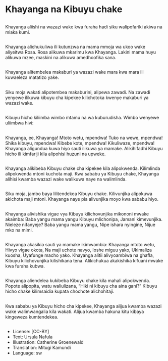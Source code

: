 # Khayanga na Kibuyu chake

##
Khayanga aliishi na wazazi wake
kwa furaha hadi siku walipofariki
akiwa na miaka kumi.

##
Khayanga alichukuliwa ili kutunzwa
na mama mmoja wa ukoo wake
aliyeitwa Rosa.
Rosa alikuwa mkarimu kwa
Khayanga. Lakini mama huyu
alikuwa mzee, maskini na alikuwa
amedhoofika sana.

##
Khayanga alitembelea makaburi ya
wazazi wake mara kwa mara ili
kuwaeleza matatizo yake.

##
Siku moja wakati alipotembea
makaburini, alipewa zawadi. Na
zawadi yenyewe ilikuwa kibuyu cha
kipekee kilichotoka kwenye
makaburi ya wazazi wake.

##
Kibuyu hicho kiliimba wimbo mtamu
na wa kuburudisha. Wimbo
wenyewe uliimbwa hivi:

##
Khayanga, ee, Khayanga!
Mtoto wetu, mpendwa!
Tuko na wewe, mpendwa!
Shika kibuyu, mpendwa!
Kibebe kote, mpendwa!
Kikuliwaze, mpendwa!
Khayanga aligundua kuwa hiyo sauti ilikuwa ya mamake.
Alikihifadhi Kibuyu hicho ili kimfariji kila alipohisi huzuni na
upweke.

##
Khayanga alikibeba Kibuyu chake
cha kipekee kila alipokwenda.
Kilimlinda alipokwenda mtoni
kuchota maji.
Kwa sababu ya Kibuyu chake,
Khayanga alihisi kwamba wazazi
wake walikuwa naye na walimlinda.

##
Siku moja, jambo baya lilitendekea
Kibuyu chake. Kilivunjika alipokuwa
akichota maji mtoni.
Khayanga naye pia alivunjika moyo
kwa sababu hiyo.

##
Khayanga alivishika vigae vya
Kibuyu kilichovunjika mikononi
mwake akaimba:
Baba yangu mama yangu
Kibuyu mlichonipa,
Jamani kimevunjika.
Nieleze nifanyeje?
Baba yangu mama yangu,
Nipe ishara nyingine,
Nijue mko na mimi.

##
Khayanga akasikia sauti ya mamake
ikimwambia:
Khayanga mtoto wetu,
Hivyo vigae okota,
Na maji uchote navyo,
Ioshe miguu yako,
Ukimaliza kuosha,
Uyafunge macho yako.
Khayanga alitii alivyoambiwa na
ghafla, Kibuyu kilichovunjika
kilishikana tena.
Alikichukua akakishika kifuani
mwake kwa furaha kubwa.

##
Khayanga aliendelea kukibeba
Kibuyu chake kila mahali
alipokwenda.
Popote alipopita, watu waliulizana,
“Hiki ni kibuyu cha aina gani?”
Kibuyu hicho chake kilimsaidia
kupata chochote alichohitaji.

##
Kwa sababu ya Kibuyu hicho cha
kipekee, Khayanga alijua kwamba
wazazi wake walimwangalia kila
wakati.
Alijua kwamba hakuna kitu kibaya
kingeweza kumtendekea.

##
* License: [CC-BY]
* Text: Ursula Nafula
* Illustration: Catherine Groenewald
* Translation: Mitugi Kamundi
* Language: sw
